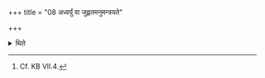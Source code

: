 +++
title = "08 अध्वर्युं वा जुह्वतमनुमन्त्रयते"

+++

<details><summary>थिते</summary>

8. Or when the Adhvaryu is offering (the Dīkṣa-libations) (the sacrificer) (only) follows him with these formulae.[^1]  


[^1]: Cf. KB VII.4.
</details>
